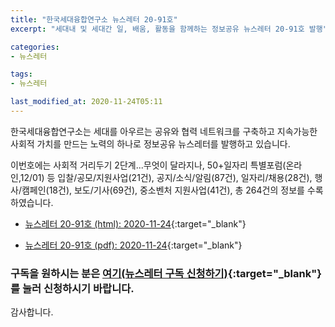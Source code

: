 ```yaml
---
title: "한국세대융합연구소 뉴스레터 20-91호"
excerpt: "세대내 및 세대간 일, 배움, 활동을 함께하는 정보공유 뉴스레터 20-91호 발행" 

categories:
- 뉴스레터

tags:
- 뉴스레터

last_modified_at: 2020-11-24T05:11
---
```


한국세대융합연구소는 세대를 아우르는 공유와 협력 네트워크를 구축하고 지속가능한 사회적 가치를 만드는 노력의 하나로 정보공유 뉴스레터를 발행하고 있습니다.

이번호에는 사회적 거리두기 2단계...무엇이 달라지나, 50+일자리 특별포럼(온라인,12/01) 등 입찰/공모/지원사업(21건), 공지/소식/알림(87건), 일자리/채용(28건), 행사/캠페인(18건), 보도/기사(69건), 중소벤처 지원사업(41건), 총 264건의 정보를 수록하였습니다.

* [뉴스레터 20-91호 (html): 2020-11-24](https://gcrcenter.github.io/assets/htmls/gcrc_news_letter_20201124.html){:target="_blank"}

* [뉴스레터 20-91호 (pdf): 2020-11-24](https://gcrcenter.github.io/assets/pdfs/news_letter_20201124.pdf){:target="_blank"}


### 구독을 원하시는 분은 [여기(뉴스레터 구독 신청하기)](https://forms.gle/MJ5gVHCdunBXXWVB7){:target="_blank"} 를 눌러 신청하시기 바랍니다.


감사합니다.